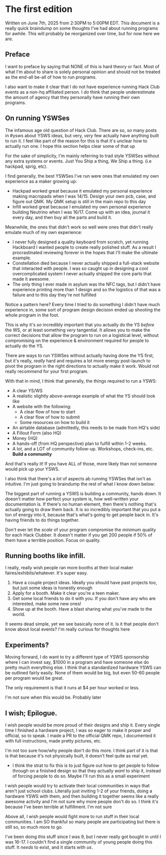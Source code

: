 
# The first edition
Written on June 7th, 2025 from 2:30PM to 5:00PM EDT. This document is a really quick braindump on some thoughts I've had about running programs for awhile. This will probably be reorganized over time, but for now here we are.

## Preface

I want to preface by saying that NONE of this is hard theory or fact. Most of what I'm about to share is solely personal opinion and should not be treated as the end-all be-all of how to run programs.

I also want to make it clear that I do not have experience running Hack Club events as a non-hq affiliated person. I *do* think that people underestimate the amount of agency that they personally have running their own programs.

## On running YSWSes
The infamous age old question of Hack Club. There are so, *so* many posts in \#ysws about YSWS ideas, but very, *very* few actually have anything built to run it. I feel like part of the reason for this is that it's unclear how to actually run one. I hope this section helps clear some of that up

For the sake of simplicity, I'm mainly referring to trad style YSWSes without any extra systems or events. Just You Ship a thing, We Ship a thing. (i.e hackpad, sprig, etc).

I find generally, the best YSWSes I've run were ones that emulated my own experience as a maker growing up:
- Hackpad worked great because it emulated my personal experience making macropads when I was 14/15. Design your own pcb, case, and figure out QMK. My QMK setup is still in the main repo to this day
- Infill worked great because I emulated my own personal experience building Neutrino when I was 16/17. Come up with an idea, journal it every day, and then buy all the parts and build it.

Meanwhile, the ones that didn't work so well were ones that didn't really emulate much of my own experience:
- I never fully designed a quality keyboard from scratch, yet running Hackboard I wanted people to create really polished stuff. As a result I procrastinated reviewing forever in the hopes that I'll make the ultimate example.
- Constellation died because I never actually shipped a full-stack website that interacted with people. I was so caught up in designing a cool overcomplicated system I never actually shipped the core parts that made it awesome.
- The only thing I ever made in asylum was the NFC tags, but I didn't have experience printing more than 1 design and so the logistics of that was a failure and to this day they're not fulfilled

Notice a pattern here? Every time I tried to do something I didn't have much experience in, some sort of program design decision ended up shooting the whole program in the foot.

This is why it's *so* incredibly important that you actually do the YS *before* the WS, or at least something *very* tangential. It allows you to make the correct decisions that allow the program to run on a logistical level, without compromising on the experience & environment required for people to actually do the YS.

There are ways to run YSWSes without actually having done the YS first, but it's really, *really* hard and requires a lot more energy post-launch to pivot the program in the right directions to actually make it work. Would not really recommend for your first program.

With that in mind, I think that generally, the things required to run a YSWS:

- A clear YS/WS
- A realistic slightly above-average example of what the YS should look like
- A website with the following:
	- A clear flow of how to start
	- A clear flow of how to submit
	- Some resources on how to build it
- An airtable database (admittedly, this needs to be made from HQ's side)
- A Fillout Form (also HQ)
- Money (HQ)
- A hands-off (from HQ perspective) plan to fulfill within 1-2 weeks.
- A lot, and a LOT of community follow-up. Workshops, check-ins, etc. **Build a community**

And that's really it! If you have ALL of those, more likely than not someone would pick up your YSWS.

I also think that there's a *lot* of aspects ab running YSWSes that isn't as intuitive. I'm just going to braindump the rest of what I know down below:

The biggest part of running a YSWS is building a community, hands down. It doesn't matter how perfect your system is, how well-written your documentation is. If there's no human element, then there's nothing that's actually going to draw them back. It is so incredibly important that you put a ton of energy into it, because that's what's going to get people back in. It's having friends to do things together.

Don't ever let the *scale* of your program compromise the minimum quality for each Hack Clubber. It doesn't matter if you get 200 people if 50% of them have a terrible position. Focus on quality.

## Running booths like infill.

I really, really wish people ran more booths at their local maker faires/exhibits/whatever. It's super easy.

1. Have a couple project ideas. Ideally you should have past projects too, but just some ideas is honestly enough
2. Apply for a booth. Make it clear you're a teen maker.
3. Get some local friends to do it with you. If you don't have any who are interested, make some new ones!
4. Show up at the booth. Have a blast sharing what you've made to the world.

It seems dead simple, yet we see basically none of it. Is it that people don't know about local events? I'm really curious for thoughts here


## Experiments?

Moving forward, I do want to try a different type of YSWS sponsorship where I can invest say, $1000 in a program and have someone else do pretty much everything else. I think that a standardized hardware YSWS can be outlined fairly easily. None of them would be big, but even 50-60 people per program would be great. 

The only requirement is that it runs at $4 per hour worked or less.

I'm not sure when this would be. Probably later

## I wish; Epilogue. 

I wish people would be more proud of their designs and ship it. Every single time I finished a hardware project, I was so eager to make it proper and official, so to speak. I made a PR to the official QMK repo, I documented it with full instructions, made pretty pictures, etc.

I'm not too sure how/why people don't do this more. I think part of it is that is that because it's not physically built, it doesn't feel quite as real yet.
- I think the strat to fix this is to just figure out how to get people to follow through on a finished design so that they actually *want* to ship it, instead of forcing people to do so. Maybe I'll run this as a small experiment

I wish people would try to activate their local communities in ways that aren't just school clubs. Literally just inviting 1-2 of your friends, doing a hardware YSWS with them, and then building it together seems like a really awesome activity and I'm not sure why more people don't do so. I think it's because I've been terrible at fulfillment. I'm not sure

Above all, I wish people would fight more to run stuff in their local communities. I am SO thankful so many people are participating but there is still so, so much more to go.

I've been doing this stuff since I was 9, but I never really got bought in until I was 16-17. I couldn't find a single community of young people doing this stuff. It *needs* to exist, and it starts with *us*.
